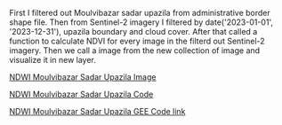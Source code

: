 First I filtered out Moulvibazar sadar upazila from administrative border shape file. Then from Sentinel-2 imagery I filtered by date('2023-01-01', '2023-12-31'), upazila boundary and cloud cover. After that called a function to calculate NDVI for every image in the filterd out Sentinel-2 imagery. Then we call a image from the new collection of image and visualize it in new layer.

[NDWI Moulvibazar Sadar Upazila Image](https://github.com/AtikulRahi/ndwiupazila/blob/main/NDWI%20Moulvibazar%20upazilla.JPG)

[NDWI Moulvibazar Sadar Upazila Code](https://github.com/AtikulRahi/ndwiupazila/blob/main/ndwiupazila.js)

[NDWI Moulvibazar Sadar Upazila GEE Code link](https://code.earthengine.google.com/5a3772c3ec0574aa692dfe824672f523)

